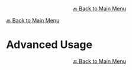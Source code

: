 

<p align="center"><a href="https://github.com/timedilationv2/trikiwiki/wiki">🔙 Back to Main Menu</a></p>

[🔙 Back to Main Menu](../../README.md)

# Advanced Usage


<p align="center"><a href="https://github.com/timedilationv2/trikiwiki/wiki">🔙 Back to Main Menu</a></p>


